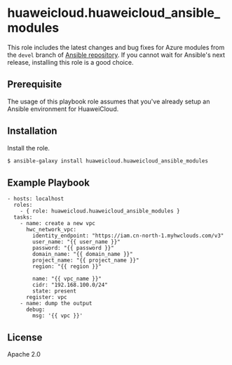 huaweicloud.huaweicloud_ansible_modules
=========

This role includes the latest changes and bug fixes for Azure modules from the `devel` branch of [Ansible repository](https://github.com/ansible/ansible). If you cannot wait for Ansible's next release, installing this role is a good choice. 

Prerequisite
------------

The usage of this playbook role assumes that you've already setup an Ansible environment for HuaweiCloud.


Installation
------------

Install the role.

  ``` bash
  $ ansible-galaxy install huaweicloud.huaweicloud_ansible_modules
  ```

Example Playbook
----------------

    - hosts: localhost
      roles:
        - { role: huaweicloud.huaweicloud_ansible_modules }
      tasks:
		- name: create a new vpc
		  hwc_network_vpc:
			identity_endpoint: "https://iam.cn-north-1.myhwclouds.com/v3"
			user_name: "{{ user_name }}"
			password: "{{ password }}"
			domain_name: "{{ domain_name }}"
			project_name: "{{ project_name }}"
			region: "{{ region }}"

			name: "{{ vpc_name }}"
			cidr: "192.168.100.0/24"
			state: present
		  register: vpc 
		- name: dump the output
		  debug:
			msg: '{{ vpc }}'

License
-------
Apache 2.0
